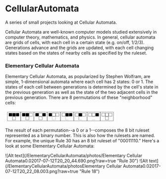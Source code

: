 # CellularAutomata
A series of small projects looking at Cellular Automata.

Cellular Automata are well-known computer models studied extensively in computer theory, mathematics, and physics. In general, cellular automata are grids of cells, with each cell in a certain state (e.g. on/off, 1/2/3). Generations advance and the grids are updated, with each cell changing states based on the states of nearby cells as specified by the ruleset.

### Elementary Cellular Automata
Elementary Cellular Automata, as popularized by Stephen Wolfram, are simple, 1-dimensional automata where each cell has 2 states: 0 or 1. The states of each cell between generations is determined by the cell's state in the previous generation as well as the state of the two adjacent cells in the previous generation. There are 8 permutations of these "neighborhood" cells:

![Alt text](/ElementaryCellularAutomata/photos/ruleset.png?raw=true "The 8 permutations")

The result of each permutation--a 0 or a 1--composes the 8 bit ruleset represented as a binary number. This is also how the rulesets are named. For example, the unique Rule 30 has an 8 bit ruleset of "00011110." Here's a look at some Elementary Cellular Automata:

![Alt text](/ElementaryCellularAutomata/photos/Elementary Cellular Automata0.02017-07-12T20_20_44.690.png?raw=true "Rule 30") 
![Alt text](/ElementaryCellularAutomata/photosElementary Cellular Automata0.02017-07-12T20_22_08.003.png?raw=true "Rule 18") 
